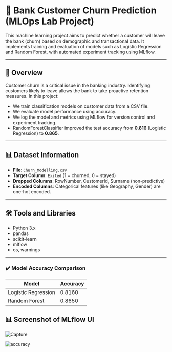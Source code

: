 # 🏦 Bank Customer Churn Prediction (MLOps Lab Project)

This machine learning project aims to predict whether a customer will leave the bank (churn) based on demographic and transactional data. It implements training and evaluation of models such as Logistic Regression and Random Forest, with automated experiment tracking using MLflow.


---

## 📌 Overview

Customer churn is a critical issue in the banking industry. Identifying customers likely to leave allows the bank to take proactive retention measures. In this project:

- We train classification models on customer data from a CSV file.
- We evaluate model performance using accuracy.
- We log the model and metrics using MLflow for version control and experiment tracking.
- RandomForestClassifier improved the test accuracy from **0.816** (Logistic Regression) to **0.865**.

---


## 📊 Dataset Information

- **File**: `Churn_Modelling.csv`
- **Target Column**: `Exited` (1 = churned, 0 = stayed)
- **Dropped Columns**: RowNumber, CustomerId, Surname (non-predictive)
- **Encoded Columns**: Categorical features (like Geography, Gender) are one-hot encoded.

---

## 🛠️ Tools and Libraries

- Python 3.x
- pandas
- scikit-learn
- mlflow
- os, warnings

---
### ✔️ Model Accuracy Comparison

| Model               | Accuracy |
|--------------------|----------|
| Logistic Regression| 0.8160   |
| Random Forest       | 0.8650   |

## 📊 Screenshot of MLflow UI

![Capture](https://github.com/user-attachments/assets/6e80029c-e882-41e4-92f0-1be396d47754)

![accuracy](https://github.com/user-attachments/assets/66c87c64-6f1f-4510-8e84-3f6887fef1e5)
